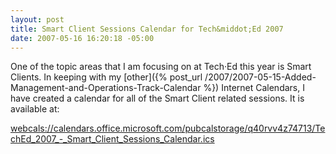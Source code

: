 ```yaml
---
layout: post
title: Smart Client Sessions Calendar for Tech&middot;Ed 2007
date: 2007-05-16 16:20:18 -05:00
---
```


One of the topic areas that I am focusing on at Tech·Ed this year is Smart Clients. In keeping with my [other]({% post_url /2007/2007-05-15-Added-Management-and-Operations-Track-Calendar %}) Internet Calendars, I have created a calendar for all of the Smart Client related sessions. It is available at:

[webcals://calendars.office.microsoft.com/pubcalstorage/q40rvv4z74713/TechEd_2007_-_Smart_Client_Sessions_Calendar.ics](webcals://calendars.office.microsoft.com/pubcalstorage/q40rvv4z74713/TechEd_2007_-_Smart_Client_Sessions_Calendar.ics "webcals://calendars.office.microsoft.com/pubcalstorage/q40rvv4z74713/TechEd_2007_-_Smart_Client_Sessions_Calendar.ics")
